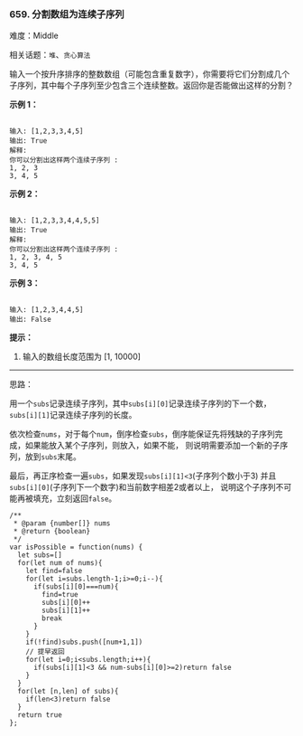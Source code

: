 ### 659. 分割数组为连续子序列

难度：Middle

相关话题：`堆`、`贪心算法`

输入一个按升序排序的整数数组（可能包含重复数字），你需要将它们分割成几个子序列，其中每个子序列至少包含三个连续整数。返回你是否能做出这样的分割？







**示例 1：** 



```

输入: [1,2,3,3,4,5]
输出: True
解释:
你可以分割出这样两个连续子序列 : 
1, 2, 3
3, 4, 5
```






**示例 2：** 



```

输入: [1,2,3,3,4,4,5,5]
输出: True
解释:
你可以分割出这样两个连续子序列 : 
1, 2, 3, 4, 5
3, 4, 5
```






**示例 3：** 



```

输入: [1,2,3,4,4,5]
输出: False
```






**提示：** 




1. 输入的数组长度范围为 [1, 10000]










-----

思路：

用一个`subs`记录连续子序列，其中`subs[i][0]`记录连续子序列的下一个数，`subs[i][1]`记录连续子序列的长度。

依次检查`nums`，对于每个`num`，倒序检查`subs`，倒序能保证先将残缺的子序列完成，如果能放入某个子序列，则放入，如果不能，
则说明需要添加一个新的子序列，放到`subs`末尾。

最后，再正序检查一遍`subs`，如果发现`subs[i][1]<3`(子序列个数小于3) 并且 `subs[i][0]`(子序列下一个数字)和当前数字相差2或者以上，
说明这个子序列不可能再被填充，立刻返回`false`。

```
/**
 * @param {number[]} nums
 * @return {boolean}
 */
var isPossible = function(nums) {
  let subs=[]
  for(let num of nums){
    let find=false
    for(let i=subs.length-1;i>=0;i--){
      if(subs[i][0]===num){
        find=true
        subs[i][0]++
        subs[i][1]++
        break
      }
    }
    if(!find)subs.push([num+1,1])
    // 提早返回
    for(let i=0;i<subs.length;i++){
      if(subs[i][1]<3 && num-subs[i][0]>=2)return false
    }
  }
  for(let [n,len] of subs){
    if(len<3)return false
  }
  return true
};
```

